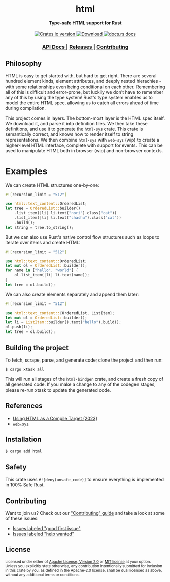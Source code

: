 <h1 align="center">html</h1>
<div align="center">
  <strong>
    Type-safe HTML support for Rust
  </strong>
</div>

<br />

<div align="center">
  <!-- Crates version -->
  <a href="https://crates.io/crates/html">
    <img src="https://img.shields.io/crates/v/html.svg?style=flat-square"
    alt="Crates.io version" />
  </a>
  <!-- Downloads -->
  <a href="https://crates.io/crates/html">
    <img src="https://img.shields.io/crates/d/html.svg?style=flat-square"
      alt="Download" />
  </a>
  <!-- docs.rs docs -->
  <a href="https://docs.rs/html">
    <img src="https://img.shields.io/badge/docs-latest-blue.svg?style=flat-square"
      alt="docs.rs docs" />
  </a>
</div>

<div align="center">
  <h3>
    <a href="https://docs.rs/html">
      API Docs
    </a>
    <span> | </span>
    <a href="https://github.com/yoshuawuyts/html/releases">
      Releases
    </a>
    <span> | </span>
    <a href="https://github.com/yoshuawuyts/html/blob/master.github/CONTRIBUTING.md">
      Contributing
    </a>
  </h3>
</div>


## Philosophy

HTML is easy to get started with, but hard to get right. There are several
hundred element kinds, element attributes, and deeply nested hierachies - with
some relationships even being conditional on each other. Remembering all of this
is difficult and error-prone, but luckily we don't have to remember any of this
by using the type system! Rust's type system enables us to model the entire HTML
spec, allowing us to catch all errors ahead of time during compilation.

This project comes in layers. The bottom-most layer is the HTML spec itself. We
download it, and parse it into definition files. We then take these definitions,
and use it to generate the `html-sys` crate. This crate is semantically correct,
and knows how to render itself to string representations. We then combine
`html-sys` with `web-sys` (wip) to create a higher-level HTML interface,
complete with support for events. This can be used to manipulate HTML both in
browser (wip) and non-browser contexts.

# Examples
We can create HTML structures one-by-one:

```rust
#![recursion_limit = "512"]

use html::text_content::OrderedList;
let tree = OrderedList::builder()
    .list_item(|li| li.text("nori").class("cat"))
    .list_item(|li| li.text("chashu").class("cat"))
    .build();
let string = tree.to_string();
```

But we can also use Rust's native control flow structures such as loops to
iterate over items and create HTML:

```rust
#![recursion_limit = "512"]

use html::text_content::OrderedList;
let mut ol = OrderedList::builder();
for name in ["hello", "world"] {
    ol.list_item(|li| li.text(name));
}
let tree = ol.build();
```

We can also create elements separately and append them later:
```rust
#![recursion_limit = "512"]

use html::text_content::{OrderedList, ListItem};
let mut ol = OrderedList::builder();
let li = ListItem::builder().text("hello").build();
ol.push(li);
let tree = ol.build();
```

## Building the project

To fetch, scrape, parse, and generate code; clone the project and then run:

```bash
$ cargo xtask all
```

This will run all stages of the `html-bindgen` crate, and create a fresh copy of
all generated code. If you make a change to any of the codegen stages, please
re-run xtask to update the generated code.

## References

- [Using HTML as a Compile Target (2023)](https://blog.yoshuawuyts.com/compiled-html/)
- [`web-sys`](https://docs.rs/web-sys/latest/web_sys/)

## Installation
```sh
$ cargo add html
```

## Safety
This crate uses ``#![deny(unsafe_code)]`` to ensure everything is implemented in
100% Safe Rust.

## Contributing
Want to join us? Check out our ["Contributing" guide][contributing] and take a
look at some of these issues:

- [Issues labeled "good first issue"][good-first-issue]
- [Issues labeled "help wanted"][help-wanted]

[contributing]: https://github.com/yoshuawuyts/html/blob/master.github/CONTRIBUTING.md
[good-first-issue]: https://github.com/yoshuawuyts/html/labels/good%20first%20issue
[help-wanted]: https://github.com/yoshuawuyts/html/labels/help%20wanted

## License

<sup>
Licensed under either of <a href="LICENSE-APACHE">Apache License, Version
2.0</a> or <a href="LICENSE-MIT">MIT license</a> at your option.
</sup>

<br/>

<sub>
Unless you explicitly state otherwise, any contribution intentionally submitted
for inclusion in this crate by you, as defined in the Apache-2.0 license, shall
be dual licensed as above, without any additional terms or conditions.
</sub>
